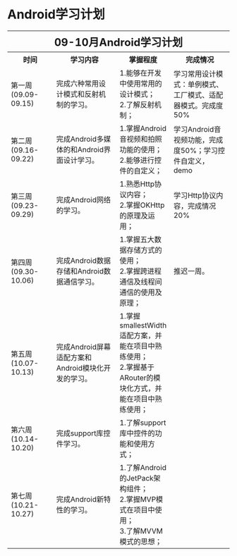 # Android学习计划
<table>
 <tr style="text-align:center;font-size:24px">
  <th colspan="4" >09-10月Android学习计划</th>
 </tr> 
 <tr>
  <th width="120">时间</th>
  <th width="220">学习内容</th>
  <th width="">掌握程度</th>
<th width="200">完成情况</th>
 </tr>
 <tr>
  <td>第一周<br>(09.09-09.15)</td>
  <td>完成六种常用设计模式和反射机制的学习。</td>
  <td>
   1.能够在开发中使用常用的设计模式；<br>
   2.了解反射机制；
  </td>
  <td>
学习常用设计模式：单例模式、工厂模式、适配器模式。完成度50%
  </td>
 </tr>
 <tr>
  <td>第二周<br>(09.16-09.22)</td>
  <td>完成Android多媒体的和Android界面设计学习。</td>
  <td>
   1.掌握Android音视频和拍照功能的使用；<br>
   2.能够进行控件的自定义；
  </td>
  <td>学习Android音视频功能，完成度50%；学习控件自定义，demo</td>
 </tr>
 <tr>
  <td>第三周<br>(09.23-09.29)</td>
  <td>完成Android网络的学习。</td>
  <td>
   1.熟悉Http协议内容；<br>
   2.掌握OKHttp的原理及运用；
  </td>
  <td>学习Http协议内容，完成情况20%</td>
 </tr>
 <tr>
  <td>第四周<br>(09.30-10.06)</td>
  <td>完成Android数据存储和Android数据通信学习。</td>
  <td>
   1.掌握五大数据存储方式的使用；<br>
   2.掌握跨进程通信及线程间通信的使用及原理；
  </td>
  <td>推迟一周。</td>
 </tr>
 <tr>
  <td>第五周<br>(10.07-10.13)</td>
  <td>完成Android屏幕适配方案和Android模块化开发的学习。</td>
  <td>
   1.掌握smallestWidth适配方案，并能在项目中熟练使用；<br>
   2.掌握基于ARouter的模块化方式，并能在项目中熟练使用；
  </td>
  <td></td>
 </tr>
 <tr>
  <td>第六周<br>(10.14-10.20)</td>
  <td>完成support库控件学习。</td>
  <td>
   1.了解support库中控件的功能和使用方式；
  </td>
  <td></td>
 </tr>
 <tr>
  <td>第七周<br>(10.21-10.27)</td>
  <td>完成Android新特性的学习。</td>
  <td>
   1.了解Android的JetPack架构组件；<br>
   2.掌握MVP模式在项目中使用；<br>
   3.了解MVVM模式的思想；<br>
  </td>
  <td></td>
 </tr>
</table>
